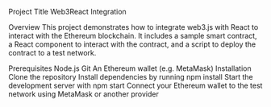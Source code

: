 Project Title
Web3React Integration

Overview
This project demonstrates how to integrate web3.js with React to interact with the Ethereum blockchain. It includes a sample smart contract, a React component to interact with the contract, and a script to deploy the contract to a test network.

Prerequisites
Node.js
Git
An Ethereum wallet (e.g. MetaMask)
Installation
Clone the repository
Install dependencies by running npm install
Start the development server with npm start
Connect your Ethereum wallet to the test network using MetaMask or another provider
